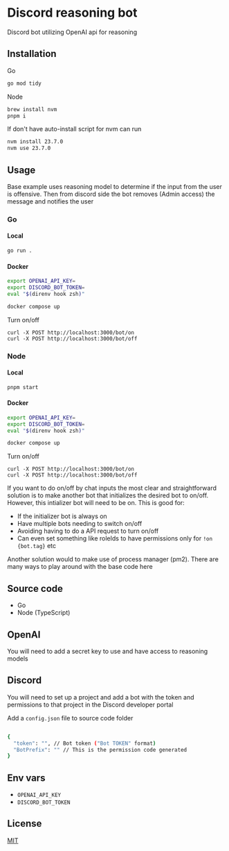 # Discord reasoning bot

Discord bot utilizing OpenAI api for reasoning

## Installation

Go

```bash
go mod tidy
```

Node

```bash
brew install nvm
pnpm i
```

If don't have auto-install script for nvm can run

```bash
nvm install 23.7.0
nvm use 23.7.0
```

## Usage

Base example uses reasoning model to determine if the input from the user is offensive. Then from discord side the bot removes (Admin access) the message and notifies the user

### Go

#### Local

```bash
go run .
```

#### Docker

```bash
export OPENAI_API_KEY=
export DISCORD_BOT_TOKEN=
eval "$(direnv hook zsh)"

docker compose up
```

Turn on/off

```curl
curl -X POST http://localhost:3000/bot/on
curl -X POST http://localhost:3000/bot/off
```

### Node

#### Local

```bash
pnpm start
```

#### Docker

```bash
export OPENAI_API_KEY=
export DISCORD_BOT_TOKEN=
eval "$(direnv hook zsh)"

docker compose up
```

Turn on/off

```curl
curl -X POST http://localhost:3000/bot/on
curl -X POST http://localhost:3000/bot/off
```

If you want to do on/off by chat inputs the most clear and straightforward solution is to make another bot that initializes the desired bot to on/off. However, this intializer bot will need to be on. This is good for:

- If the initializer bot is always on
- Have multiple bots needing to switch on/off
- Avoiding having to do a API request to turn on/off
- Can even set something like roleIds to have permissions only for `!on {bot.tag}` etc

Another solution would to make use of process manager (pm2). There are many ways to play around with the base code here

## Source code

- Go
- Node (TypeScript)

## OpenAI

You will need to add a secret key to use and have access to reasoning models

## Discord

You will need to set up a project and add a bot with the token and permissions to that project in the Discord developer portal

Add a `config.json` file to source code folder

```bash

{
  "token": "", // Bot token ("Bot TOKEN" format)
  "BotPrefix": "" // This is the permission code generated
}
```

## Env vars

- `OPENAI_API_KEY`
- `DISCORD_BOT_TOKEN`

## License

[MIT](https://choosealicense.com/licenses/mit/)
